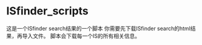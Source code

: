 # ISfinder_scripts
这是一个ISfinder search结果的一个脚本
你需要先下载ISfinder search的html结果，再导入文件。
脚本会下载每一个IS的所有相关信息。
